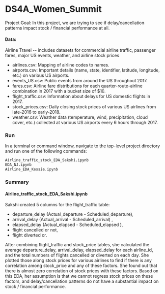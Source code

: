 # DS4A_Women_Summit

Project Goal:
In this project, we are trying to see if delay/cancellation patterns impact stock / financial performance at all. 

#### Data:
Airline Travel -- includes datasets for commercial airline traffic, passenger fares, major US events, weather, and airline stock prices
 
 * airlines.csv: Mapping of airline codes to names.
 * airports.csv: Important details (name, state, identifier, latitude, longitude, etc.) on various US airports.
 * events_US.csv: Public events from around the US throughout 2017.
 * fares.csv: Airline fare distributions for each quarter-route-airline combination in 2017 with a bucket size of $10.
 * flight_traffic.csv: Information about delays for US domestic flights in 2017.
 * stock_prices.csv: Daily closing stock prices of various US airlines from late-2016 to early-2018.
 * weather.csv: Weather data (temperature, wind, precipitation, cloud cover, etc.) collected at various US airports every 6 hours through 2017.


### Run

In a terminal or command window, navigate to the top-level project directory and run one of the following commands:


```bash
Airline_traffic_stock_EDA_Sakshi.ipynb
EDA_NJ.ipynb
Airline_EDA_Kessie.ipynb
```

### Summary

#### Airline_traffic_stock_EDA_Sakshi.ipynb </br>

Sakshi created 5 columns for the flight_traffic table: 
- departure_delay (Actual_departure - Scheduled_departure), 
- arrival_delay (Actual_arrival - Scheduled_arrival) , 
- elapsed_delay (Actual_elapsed - Scheduled_elapsed ), 
- flight cancelled or not, 
- flight diverted or.

After combining flight_traffic and stock_price tables, she calculated the average departure_delay, arrival_delay, elapsed_delay for each airline_id, and the total numbers of flights cancelled or diverted on each day. She plotted those along stock prices for various airlines to find if there is any correlation among stock_price and any of these factors.
She found out that there is almost zero correlation of stock prices with these factors.
Based on this EDA, her assumption is that we cannot regress stock prices on these factors, and
delay/cancellation patterns do not have a substantial impact on stock / financial performance. 


 
